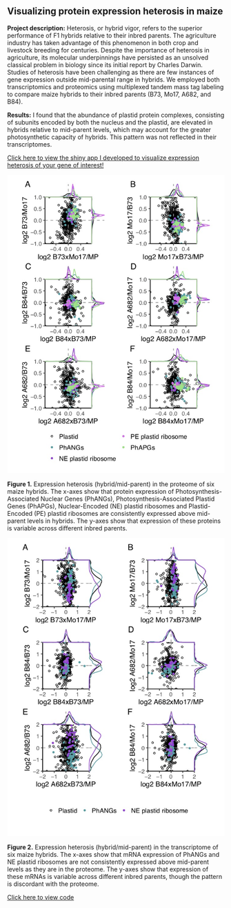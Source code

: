 ## Visualizing protein expression heterosis in maize

**Project description:** Heterosis, or hybrid vigor, refers to the superior performance of F1 hybrids relative to their inbred parents. The agriculture industry has taken advantage of this phenomenon in both crop and livestock breeding for centuries. Despite the importance of heterosis in agriculture, its molecular underpinnings have persisted as an unsolved classical problem in biology since its initial report by Charles Darwin. Studies of heterosis have been challenging as there are few instances of gene expression outside mid-parental range in hybrids. We employed both transcriptomics and proteomics using multiplexed tandem mass tag labeling to compare maize hybrids to their inbred parents (B73, Mo17, A682, and B84).

**Results:** I found that the abundance of plastid protein complexes, consisting of subunits encoded by both the nucleus and the plastid, are elevated in hybrids relative to mid-parent levels, which may account for the greater photosynthetic capacity of hybrids. This pattern was not reflected in their transcriptomes.

[Click here to view the shiny app I developed to visualize expression heterosis of your gene of interest!](https://devonbirdseye.shinyapps.io/ExpressionViewer/)

<img src="images/tmt.6H.plastid.jpg?raw=true"/>

**Figure 1.** Expression heterosis (hybrid/mid-parent) in the proteome of six maize hybrids. The x-axes show that protein expression of Photosynthesis-Associated Nuclear Genes (PhANGs), Photosynthesis-Associated Plastid Genes (PhAPGs), Nuclear-Encoded (NE) plastid ribosomes and Plastid-Encoded (PE) plastid ribosomes are consistently expressed above mid-parent levels in hybrids. The y-axes show that expression of these proteins is variable across different inbred parents.

<img src="images/cpm.6H.plastid.jpg?raw=true"/>

**Figure 2.** Expression heterosis (hybrid/mid-parent) in the transcriptome of six maize hybrids. The x-axes show that mRNA expression of PhANGs and NE plastid ribosomes are not consistently expressed above mid-parent levels as they are in the proteome. The y-axes show that expression of these mRNAs is variable across different inbred parents, though the pattern is discordant with the proteome.

[Click here to view code](https://github.com/devonbirdseye/HeterosisManuscript/blob/master/DataAnalyses.Rmd)
